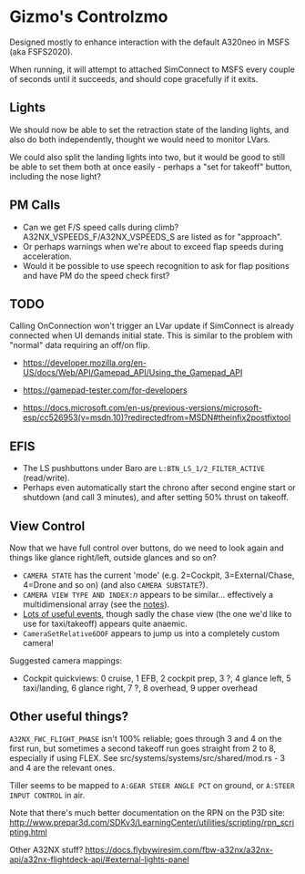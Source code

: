 Gizmo's Controlzmo
==================

Designed mostly to enhance interaction with the default A320neo in MSFS (aka FSFS2020).

When running, it will attempt to attached SimConnect to MSFS every couple of seconds until it succeeds, and should cope gracefully if it exits.

Lights
------

We should now be able to set the retraction state of the landing lights, and also do both independently, thought we would need to monitor LVars.

We could also split the landing lights into two, but it would be good to still be able to set them both at once easily - perhaps a "set for takeoff" button, including the nose light?

PM Calls
--------

* Can we get F/S speed calls during climb? A32NX_VSPEEDS_F/A32NX_VSPEEDS_S are listed as for "approach".
* Or perhaps warnings when we're about to exceed flap speeds during acceleration.
* Would it be possible to use speech recognition to ask for flap positions and have PM do the speed check first?

TODO
----

Calling OnConnection won't trigger an LVar update if SimConnect is already connected when UI demands initial state.
This is similar to the problem with "normal" data requiring an off/on flip.

* https://developer.mozilla.org/en-US/docs/Web/API/Gamepad_API/Using_the_Gamepad_API
* https://gamepad-tester.com/for-developers	

* https://docs.microsoft.com/en-us/previous-versions/microsoft-esp/cc526953(v=msdn.10)?redirectedfrom=MSDN#theinfix2postfixtool

EFIS
----

* The LS pushbuttons under Baro are `L:BTN_LS_1/2_FILTER_ACTIVE` (read/write).
* Perhaps even automatically start the chrono after second engine start or shutdown (and call 3 minutes), and after setting 50% thrust on takeoff.

View Control
------------

Now that we have full control over buttons, do we need to look again and things like glance right/left, outside glances and so on?

* `CAMERA STATE` has the current 'mode' (e.g. 2=Cockpit, 3=External/Chase, 4=Drone and so on) (and also `CAMERA SUBSTATE`?).
* `CAMERA VIEW TYPE AND INDEX:`*n* appears to be similar... effectively a multidimensional array
  (see the [notes](https://docs.flightsimulator.com/html/Programming_Tools/SimVars/Camera_Variables.htm)).
* [Lots of useful events](https://docs.flightsimulator.com/html/Programming_Tools/Event_IDs/View_Camera_Events.htm),
  though sadly the chase view (the one we'd like to use for taxi/takeoff) appears quite anaemic.
* `CameraSetRelative6DOF` appears to jump us into a completely custom camera!

Suggested camera mappings:
* Cockpit quickviews: 0 cruise, 1 EFB, 2 cockpit prep, 3 ?, 4 glance left, 5 taxi/landing, 6 glance right, 7 ?, 8 overhead, 9 upper overhead

Other useful things?
--------------------

`A32NX_FWC_FLIGHT_PHASE` isn't 100% reliable; goes through 3 and 4 on the first run, but sometimes a second takeoff run goes straight from 2 to 8, especially if using FLEX.
See src/systems/systems/src/shared/mod.rs - 3 and 4 are the relevant ones.

Tiller seems to be mapped to `A:GEAR STEER ANGLE PCT` on ground, or `A:STEER INPUT CONTROL` in air.

Note that there's much better documentation on the RPN on the P3D site:
http://www.prepar3d.com/SDKv3/LearningCenter/utilities/scripting/rpn_scripting.html

Other A32NX stuff? https://docs.flybywiresim.com/fbw-a32nx/a32nx-api/a32nx-flightdeck-api/#external-lights-panel